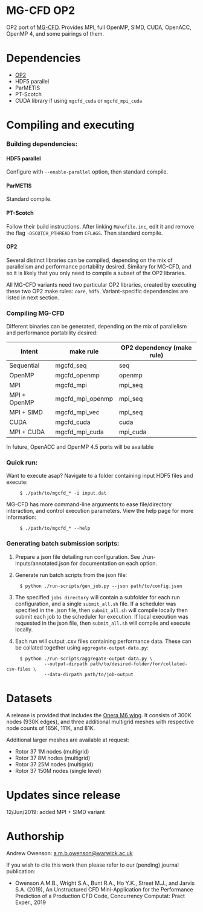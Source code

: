 MG-CFD OP2
==========================================

OP2 port of [MG-CFD](https://github.com/warwick-hpsc/MG-CFD-app-plain). Provides MPI, full OpenMP, SIMD, CUDA, OpenACC, OpenMP 4, and some pairings of them.

Dependencies
==========================================

* [OP2](https://github.com/OP-DSL/OP2-Common)
* HDF5 parallel
* ParMETIS
* PT-Scotch
* CUDA library if using `mgcfd_cuda` or `mgcfd_mpi_cuda`

Compiling and executing
==========================================

### Building dependencies:

#### HDF5 parallel
Configure with `--enable-parallel` option, then standard compile.

#### ParMETIS
Standard compile.

#### PT-Scotch
Follow their build instructions. After linking `Makefile.inc`, edit it and remove the flag `-DSCOTCH_PTHREAD` from `CFLAGS`. Then standard compile.

#### OP2
Several distinct libraries can be compiled, depending on the mix of parallelism and performance portability desired. Similary for MG-CFD, and so it is likely that you only need to compile a subset of the OP2 libraries. 

All MG-CFD variants need two particular OP2 libraries, created by executing these two OP2 make rules: `core`, `hdf5`. Variant-specific dependencies are listed in next section.

### Compiling MG-CFD

Different binaries can be generated, depending on the mix of parallelism and performance portability desired:

Intent | make rule | OP2 dependency (make rule)
------ | --------- | -----------------------------
Sequential | mgcfd_seq | seq
OpenMP | mgcfd_openmp | openmp
MPI | mgcfd_mpi | mpi_seq
MPI + OpenMP | mgcfd_mpi_openmp | mpi_seq
MPI + SIMD | mgcfd_mpi_vec | mpi_seq
CUDA | mgcfd_cuda | cuda
MPI + CUDA | mgcfd_mpi_cuda | mpi_cuda

In future, OpenACC and OpenMP 4.5 ports will be available

### Quick run:

Want to execute asap? Navigate to a folder containing input HDF5 files and execute:

```Shell
     $ ./path/to/mgcfd_* -i input.dat
```

MG-CFD has more command-line arguments to ease file/directory interaction, and control execution parameters. View the help page for more information:

```Shell
     $ ./path/to/mgcfd_* --help
```

### Generating batch submission scripts:

1) Prepare a json file detailing run configuration. See ./run-inputs/annotated.json for documentation on each option. 

2) Generate run batch scripts from the json file:

```Shell
     $ python ./run-scripts/gen_job.py --json path/to/config.json
```
     
3) The specified `jobs directory` will contain a subfolder for each run configuration, and a single `submit_all.sh` file. If a scheduler was specified in the .json file, then `submit_all.sh` will compile locally then submit each job to the scheduler for execution. If local execution was requested in the json file, then `submit_all.sh` will compile and execute locally. 

4) Each run will output .csv files containing performance data. These can be collated together using `aggregate-output-data.py`:

```Shell
     $ python ./run-scripts/aggregate-output-data.py \ 
              --output-dirpath path/to/desired-folder/for/collated-csv-files \
              --data-dirpath path/to/job-output
```

Datasets
==========================================

A release is provided that includes the [Onera M6 wing](https://www.grc.nasa.gov/WWW/wind/valid/m6wing/m6wing.html). It consists of 300K nodes (930K edges), and three additional multigrid meshes with respective node counts of 165K, 111K, and 81K. 

Additional larger meshes are available at request:
* Rotor 37 1M nodes (multigrid)
* Rotor 37 8M nodes (multigrid)
* Rotor 37 25M nodes (multigrid)
* Rotor 37 150M nodes (single level)

Updates since release
==========================================
12/Jun/2019: added MPI + SIMD variant

Authorship
==========================================

Andrew Owenson: a.m.b.owenson@warwick.ac.uk

If you wish to cite this work then please refer to our (pending) journal publication:

* Owenson A.M.B., Wright S.A., Bunt R.A., Ho Y.K., Street M.J., and Jarvis S.A. (2019), An Unstructured CFD Mini-Application for the Performance Prediction of a Production CFD Code, Concurrency Computat: Pract Exper., 2019

